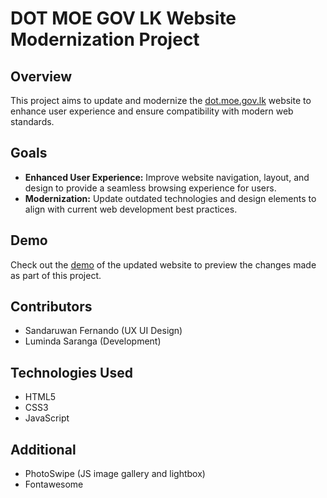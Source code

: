 # DOT MOE GOV LK Website Modernization Project

## Overview

This project aims to update and modernize the [dot.moe.gov.lk](https://dot.moe.gov.lk/) website to enhance user experience and ensure compatibility with modern web standards.

## Goals

- **Enhanced User Experience:** Improve website navigation, layout, and design to provide a seamless browsing experience for users.
- **Modernization:** Update outdated technologies and design elements to align with current web development best practices.

## Demo

Check out the [demo](https://sluminda.github.io/DOT_MOE_GOV_LK/) of the updated website to preview the changes made as part of this project.

## Contributors

- Sandaruwan Fernando (UX UI Design)
- Luminda Saranga (Development)

## Technologies Used

- HTML5
- CSS3
- JavaScript

## Additional

- PhotoSwipe (JS image gallery and lightbox)
- Fontawesome

